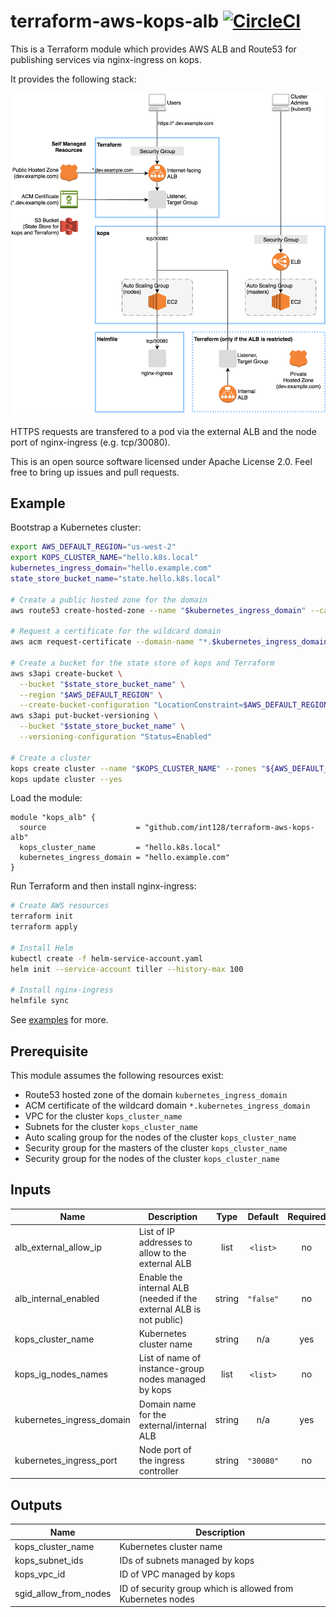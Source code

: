 # terraform-aws-kops-alb [![CircleCI](https://circleci.com/gh/int128/terraform-aws-kops-alb.svg?style=shield)](https://circleci.com/gh/int128/terraform-aws-kops-alb)

This is a Terraform module which provides AWS ALB and Route53 for publishing services via nginx-ingress on kops.

It provides the following stack:

![aws-diagram.png](images/aws-diagram.png)

HTTPS requests are transfered to a pod via the external ALB and the node port of nginx-ingress (e.g. tcp/30080).

This is an open source software licensed under Apache License 2.0.
Feel free to bring up issues and pull requests.

## Example

Bootstrap a Kubernetes cluster:

```sh
export AWS_DEFAULT_REGION="us-west-2"
export KOPS_CLUSTER_NAME="hello.k8s.local"
kubernetes_ingress_domain="hello.example.com"
state_store_bucket_name="state.hello.k8s.local"

# Create a public hosted zone for the domain
aws route53 create-hosted-zone --name "$kubernetes_ingress_domain" --caller-reference "$(date)"

# Request a certificate for the wildcard domain
aws acm request-certificate --domain-name "*.$kubernetes_ingress_domain" --validation-method DNS

# Create a bucket for the state store of kops and Terraform
aws s3api create-bucket \
  --bucket "$state_store_bucket_name" \
  --region "$AWS_DEFAULT_REGION" \
  --create-bucket-configuration "LocationConstraint=$AWS_DEFAULT_REGION"
aws s3api put-bucket-versioning \
  --bucket "$state_store_bucket_name" \
  --versioning-configuration "Status=Enabled"

# Create a cluster
kops create cluster --name "$KOPS_CLUSTER_NAME" --zones "${AWS_DEFAULT_REGION}a"
kops update cluster --yes
```

Load the module:

```hcl
module "kops_alb" {
  source                    = "github.com/int128/terraform-aws-kops-alb"
  kops_cluster_name         = "hello.k8s.local"
  kubernetes_ingress_domain = "hello.example.com"
}
```

Run Terraform and then install nginx-ingress:

```sh
# Create AWS resources
terraform init
terraform apply

# Install Helm
kubectl create -f helm-service-account.yaml
helm init --service-account tiller --history-max 100

# Install nginx-ingress
helmfile sync
```

See [examples](examples) for more.

## Prerequisite

This module assumes the following resources exist:

- Route53 hosted zone of the domain `kubernetes_ingress_domain`
- ACM certificate of the wildcard domain `*.kubernetes_ingress_domain`
- VPC for the cluster `kops_cluster_name`
- Subnets for the cluster `kops_cluster_name`
- Auto scaling group for the nodes of the cluster `kops_cluster_name`
- Security group for the masters of the cluster `kops_cluster_name`
- Security group for the nodes of the cluster `kops_cluster_name`

## Inputs

| Name | Description | Type | Default | Required |
|------|-------------|:----:|:-----:|:-----:|
| alb\_external\_allow\_ip | List of IP addresses to allow to the external ALB | list | `<list>` | no |
| alb\_internal\_enabled | Enable the internal ALB (needed if the external ALB is not public) | string | `"false"` | no |
| kops\_cluster\_name | Kubernetes cluster name | string | n/a | yes |
| kops\_ig\_nodes\_names | List of name of instance-group nodes managed by kops | list | `<list>` | no |
| kubernetes\_ingress\_domain | Domain name for the external/internal ALB | string | n/a | yes |
| kubernetes\_ingress\_port | Node port of the ingress controller | string | `"30080"` | no |

## Outputs

| Name | Description |
|------|-------------|
| kops\_cluster\_name | Kubernetes cluster name |
| kops\_subnet\_ids | IDs of subnets managed by kops |
| kops\_vpc\_id | ID of VPC managed by kops |
| sgid\_allow\_from\_nodes | ID of security group which is allowed from Kubernetes nodes |
